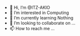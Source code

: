 - 👋 Hi, I’m @ITZ-AKIO
- 👀 I’m interested in Computing 
- 🌱 I’m currently learning Nothing
- 💞️ I’m looking to collaborate on ...
- 📫 How to reach me ...

<!---
ITZ-AKIO/ITZ-AKIO is a ✨ special ✨ repository because its `README.md` (this file) appears on your GitHub profile.
You can click the Preview link to take a look at your changes.
--->
